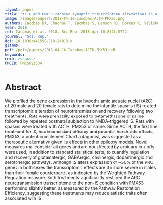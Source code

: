```yaml
---
layout: paper
title: "ACTH and PMX53 recover synaptic transcriptome alterations in a rat model of infantile spasms"
image: /images/papers/2018-04-10-Iacobas-ACTH-PMX53.png
authors: Iacobas DA, Chachua T, Iacobas S, Benson MJ, Borges K, Veliskova J, Velisek L.
year: 2018
ref: Iacobas et al. 2018. Sci Rep. 2018 Apr 10;8(1):5722.
journal: "Sci. Rep."
doi: 10.1038/s41598-018-24013-x
github:
pdf: /pdfs/papers/2018-04-10-Iacobas-ACTH-PMX53.pdf
keywords: 
PMID: 29636502
PMCID: PMC5893534
---
```


# Abstract

We profiled the gene expression in the hypothalamic arcuate nuclei (ARC) of 20 male and 20 female rats to determine the infantile spasms (IS) related transcriptomic alteration of neurotransmission and recovery following two treatments. Rats were prenatally exposed to betamethasone or saline followed by repeated postnatal subjection to NMDA-triggered IS. Rats with spasms were treated with ACTH, PMX53 or saline. Since ACTH, the first line treatment for IS, has inconsistent efficacy and potential harsh side effects, PMX53, a potent complement C5ar1 antagonist, was suggested as a therapeutic alternative given its effects in other epilepsy models. Novel measures that consider all genes and are not affected by arbitrary cut-offs were used, in addition to standard statistical tests, to quantify regulation and recovery of glutamatergic, GABAergic, cholinergic, dopaminergic and serotonergic pathways. Although IS alters expression of ~30% of the ARC genes in both sexes the transcriptomic effects are 3× more severe in males than their female counterparts, as indicated by the Weighted Pathway Regulation measure. Both treatments significantly restored the ARC neurotransmission transcriptome to the non-IS condition with PMX53 performing slightly better, as measured by the Pathway Restoration Efficiency, suggesting these treatments may reduce autistic traits often associated with IS.
